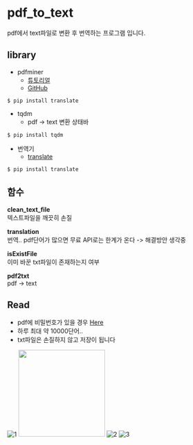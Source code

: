 # pdf_to_text
pdf에서 text파일로 변환 후 번역하는 프로그램 입니다.

## library
- pdfminer
  + [튜토리얼](http://www.unixuser.org/~euske/python/pdfminer/programming.html)
  + [GitHub](https://github.com/euske/pdfminer/blob/master/tools/pdf2txt.py)
```  
$ pip install translate
```  
- tqdm
  + pdf -> text 변환 상태바
```  
$ pip install tqdm
```   
- 번역기
  + [translate](https://pypi.org/project/translate/)
```  
$ pip install translate
```  

## 함수

**clean_text_file** </br>
텍스트파일을 깨끗히 손질

**translation** </br>
번역.. pdf단어가 많으면 무료 API로는 한계가 온다 -> 해결방안 생각중

**isExistFile** </br>
이미 바꾼 txt파일이 존재하는지 여부

**pdf2txt** </br>
pdf -> text


## Read
- pdf에 비밀번호가 있을 경우 [Here](https://smallpdf.com/kr/unlock-pdf)
- 하루 최대 약 10000단어..
- txt파일은 손질하지 않고 저장이 됩니다

![1](https://user-images.githubusercontent.com/39845657/51756315-0c369400-2104-11e9-8955-9979a52e15e3.JPG)
<img width="200" src=https://user-images.githubusercontent.com/39845657/51756315-0c369400-2104-11e9-8955-9979a52e15e3.JPG>
![2](https://user-images.githubusercontent.com/39845657/51756321-1062b180-2104-11e9-92e4-315d5c49e6d4.JPG)
![3](https://user-images.githubusercontent.com/39845657/51756322-1062b180-2104-11e9-9bad-08b01cd33a59.JPG)
